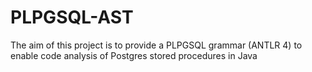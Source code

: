PLPGSQL-AST
===========

The aim of this project is to provide a PLPGSQL grammar (ANTLR  4) to enable code analysis of Postgres stored procedures in Java
